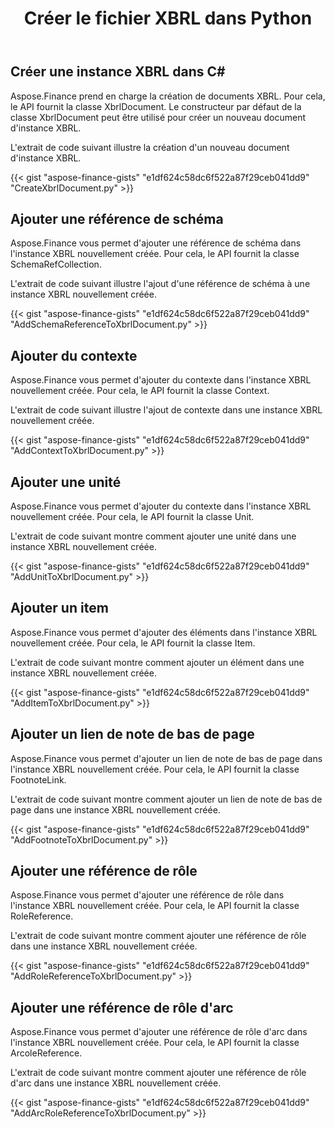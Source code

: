 ﻿---
title: Créer le fichier XBRL dans Python
linktitle: Créer des fichiers XBRL
type: docs
weight: 10
url: /fr/python-net/create-xbrl-files/
description: Python Finance La bibliothèque API prend en charge la création de documents XBRL, ajoute un schéma et une référence de contexte.
---
## **Créer une instance XBRL dans C#**
Aspose.Finance prend en charge la création de documents XBRL. Pour cela, le API fournit la classe XbrlDocument. Le constructeur par défaut de la classe XbrlDocument peut être utilisé pour créer un nouveau document d'instance XBRL.

L'extrait de code suivant illustre la création d'un nouveau document d'instance XBRL.

{{< gist "aspose-finance-gists" "e1df624c58dc6f522a87f29ceb041dd9" "CreateXbrlDocument.py" >}}
## **Ajouter une référence de schéma**
Aspose.Finance vous permet d'ajouter une référence de schéma dans l'instance XBRL nouvellement créée. Pour cela, le API fournit la classe SchemaRefCollection.

L'extrait de code suivant illustre l'ajout d'une référence de schéma à une instance XBRL nouvellement créée.

{{< gist "aspose-finance-gists" "e1df624c58dc6f522a87f29ceb041dd9" "AddSchemaReferenceToXbrlDocument.py" >}}
## **Ajouter du contexte**
Aspose.Finance vous permet d'ajouter du contexte dans l'instance XBRL nouvellement créée. Pour cela, le API fournit la classe Context.

L'extrait de code suivant illustre l'ajout de contexte dans une instance XBRL nouvellement créée.

{{< gist "aspose-finance-gists" "e1df624c58dc6f522a87f29ceb041dd9" "AddContextToXbrlDocument.py" >}}
## **Ajouter une unité**
Aspose.Finance vous permet d'ajouter du contexte dans l'instance XBRL nouvellement créée. Pour cela, le API fournit la classe Unit.

L'extrait de code suivant montre comment ajouter une unité dans une instance XBRL nouvellement créée.

{{< gist "aspose-finance-gists" "e1df624c58dc6f522a87f29ceb041dd9" "AddUnitToXbrlDocument.py" >}}
## **Ajouter un item**
Aspose.Finance vous permet d'ajouter des éléments dans l'instance XBRL nouvellement créée. Pour cela, le API fournit la classe Item.

L'extrait de code suivant montre comment ajouter un élément dans une instance XBRL nouvellement créée.

{{< gist "aspose-finance-gists" "e1df624c58dc6f522a87f29ceb041dd9" "AddItemToXbrlDocument.py" >}}
## **Ajouter un lien de note de bas de page**
Aspose.Finance vous permet d'ajouter un lien de note de bas de page dans l'instance XBRL nouvellement créée. Pour cela, le API fournit la classe FootnoteLink.

L'extrait de code suivant montre comment ajouter un lien de note de bas de page dans une instance XBRL nouvellement créée.

{{< gist "aspose-finance-gists" "e1df624c58dc6f522a87f29ceb041dd9" "AddFootnoteToXbrlDocument.py" >}}
## **Ajouter une référence de rôle**
Aspose.Finance vous permet d'ajouter une référence de rôle dans l'instance XBRL nouvellement créée. Pour cela, le API fournit la classe RoleReference.

L'extrait de code suivant montre comment ajouter une référence de rôle dans une instance XBRL nouvellement créée.

{{< gist "aspose-finance-gists" "e1df624c58dc6f522a87f29ceb041dd9" "AddRoleReferenceToXbrlDocument.py" >}}
## **Ajouter une référence de rôle d'arc**
Aspose.Finance vous permet d'ajouter une référence de rôle d'arc dans l'instance XBRL nouvellement créée. Pour cela, le API fournit la classe ArcoleReference.

L'extrait de code suivant montre comment ajouter une référence de rôle d'arc dans une instance XBRL nouvellement créée.

{{< gist "aspose-finance-gists" "e1df624c58dc6f522a87f29ceb041dd9" "AddArcRoleReferenceToXbrlDocument.py" >}}

